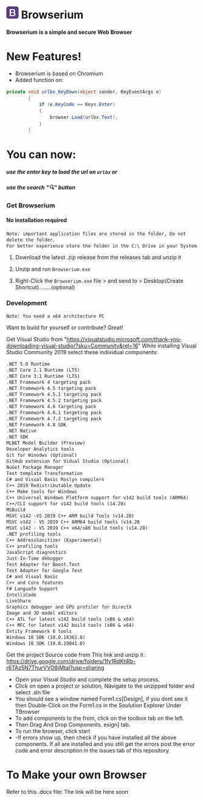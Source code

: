 #   ![ico](/readme-assets/favicon.png) Browserium 

#### Browserium is a simple and secure Web Browser

# New Features!

  - Browserium is based on Chromium
  - Added function on:
```csharp
private void urlbx_KeyDown(object sender, KeyEventArgs e)
        {
            if (e.KeyCode == Keys.Enter)
            {
                browser.Load(urlbx.Text);
            }
        }
```
# You can now:
##### use the enter key to load the url on ``` urlbx ``` or
##### use the search "🔍" button

### Get Browserium
#### No installation required

    Note: important application files are stored in the folder, Do not delete the folder. 
    For better experience store the folder in the C:\ Drive in your System
    
1. Download the latest .zip release from the releases tab and unzip it

2. Unzip and run ``Browserium.exe``

3. Right-Click the ``Browserium.exe`` file > and send to > Desktop(Create Shortcut)........(optional)

### Development
    Note: You need a x64 architecture PC
Want to build for yourself or contribute? Great!

Get Visual Studio from "https://visualstudio.microsoft.com/thank-you-downloading-visual-studio/?sku=Community&rel=16"
While installing Visual Studio Community 2019 select these individual components:
```
.NET 5.0 Runtime
.NET Core 2.1 Runtime (LTS)
.NET Core 3.1 Runtime (LTS)
.NET Framework 4 targeting pack
.NET Framework 4.5 targeting pack
.NET Framework 4.5.1 targeting pack
.NET Framework 4.5.2 targeting pack
.NET Framework 4.6 targeting pack
.NET Framework 4.6.1 targeting pack
.NET Framework 4.7.2 targeting pack
.NET Framework 4.8 SDK
.NET Native
.NET SDK
MLNET Model Builder (Preview)
Developer Analytics tools
Git for Winodws (Optional)
GitHub extension for Vidual Studio (Optional)
NuGet Package Manager
Text template Transformation
C# and Visual Basic Roslyn compilers
C++ 2019 Redistributable Update
C++ Make tools for Windows
C++ Universal Windows Platform support for v142 build tools (ARM64)
C++/CLI support for v142 build tools (14.28)
MSBuild
MSVC v142 -VS 2019 C++ ARM build Tools (v14.28)
MSVC v142 - VS 2019 C++ ARM64 build tools (v14.28
MSVC v142 - VS 2019 C++ x64/x86 build tools (v14.28)
.NET profiling tools
C++ AddressSanitizer (Experimental)
C++ profiling tools
JavaScript diagnostics
Just-In-Time debugger
Test Adapter for Boost.Test
Test Adapter for Google Test
C# and Visual Basic
C++ and Core features
F# Languafe Support
IntelliCode
LiveShare
Graphics debugger and GPU profiler for DirectX
Image and 3D model editors 
C++ ATL for latest v142 build tools (x86 & x64)
C++ MFC for latest v142 build tools (x86 & x64)
Entity Framework 6 tools
Windows 10 SDK (10.0.18362.0)
Windows 10 SDK (10.0.19041.0)
```
Get the project Source code from This link and unzip it : https://drive.google.com/drive/folders/1fy1RdKtiRb-r6TAz5N7ThurVVO8jMtaI?usp=sharing

- Open your Visual Studio and complete the setup process.
- Click on open a project or solution, Navigate to the unzipped folder and select .sln file
- You should see a window named Form1.cs[Design], if you dont see it then Double-Click on the Form1.cs in the Soulution Explorer Under TBrowser
- To add components to the from, click on the toolbox tab on the left.
- Then Drag And Drop Components.
esign] tab.
- To run the browser, click start
- -If errors show up, then check if you have installed all the above components. If all are installed and you still get the errors post the error code and error description in the issues tab of this repository.

# To Make your own Browser

Refer to this .docx file: The link will be here soon
